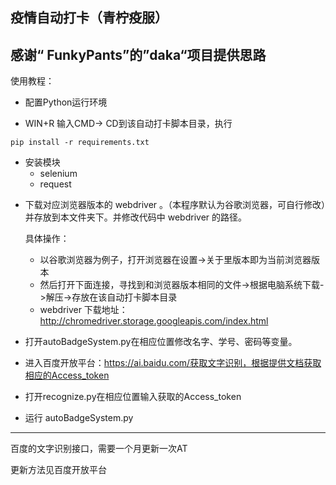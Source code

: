 疫情自动打卡（青柠疫服）  
---
感谢“ FunkyPants”的”daka“项目提供思路
---

使用教程：

* 配置Python运行环境

 - WIN+R 输入CMD-> CD到该自动打卡脚本目录，执行 

  ```
  pip install -r requirements.txt
  ```

* 安装模块
  * selenium 
  * request 

 - 下载对应浏览器版本的 webdriver 。（本程序默认为谷歌浏览器，可自行修改）并存放到本文件夹下。并修改代码中 webdriver 的路径。

   具体操作：

    - 以谷歌浏览器为例子，打开浏览器在设置->关于里版本即为当前浏览器版本
    - 然后打开下面连接，寻找到和浏览器版本相同的文件->根据电脑系统下载->解压->存放在该自动打卡脚本目录
    - webdriver 下载地址：http://chromedriver.storage.googleapis.com/index.html

 - 打开autoBadgeSystem.py在相应位置修改名字、学号、密码等变量。
- 进入百度开放平台：https://ai.baidu.com/获取文字识别，根据提供文档获取相应的Access_token
- 打开recognize.py在相应位置输入获取的Access_token
 - 运行 autoBadgeSystem.py

---

百度的文字识别接口，需要一个月更新一次AT

更新方法见百度开放平台




